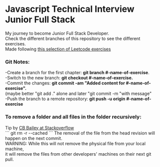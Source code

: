 # Javascript Technical Interview Junior Full Stack
My journey to become Junior Full Stack Developer.<br>
Check the different branches of this repository to see the different exercises.<br>
Made following  <a href="https://www.youtube.com/watch?v=pblq-fj137A&list=PLY5pAT_51eGw--pxzA_bd9ZHLuqfI_97E">this selection of Leetcode exercises</a>

<h3>Git Notes:</h3>
-Create a branch for the first chapter: <b>git branch #-name-of-exercise</b>.<br>
-Switch to the new branch: <b>git checkout #-name-of-exercise.</b><br>
-Commit the changes: <b>git commit -am "Added content for #-name-of-exercise".</b><br>
(maybe better "git add ." alone and later "git commit -m "with message"<br>
-Push the branch to a remote repository: <b>git push -u origin #-name-of-exercise</b><br>
<h3>To remove a folder and all files in the folder recursively:</h3>
Tip by <a href="https://stackoverflow.com/questions/1274057/how-do-i-make-git-forget-about-a-file-that-was-tracked-but-is-now-in-gitignore">CB Bailey at Stackoverflow</a><br>
```
git rm -r --cached
```
The removal of the file from the head revision will happen on the next commit.<br>
WARNING: While this will not remove the physical file from your local machine,<br>
it will remove the files from other developers' machines on their next git pull.
